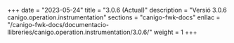 +++
date        = "2023-05-24"
title       = "3.0.6 (Actual)"
description = "Versió 3.0.6 canigo.operation.instrumentation"
sections    = "canigo-fwk-docs"
enllac		= "/canigo-fwk-docs/documentacio-llibreries/canigo.operation.instrumentation/3.0.6/"
weight		= 1
+++
